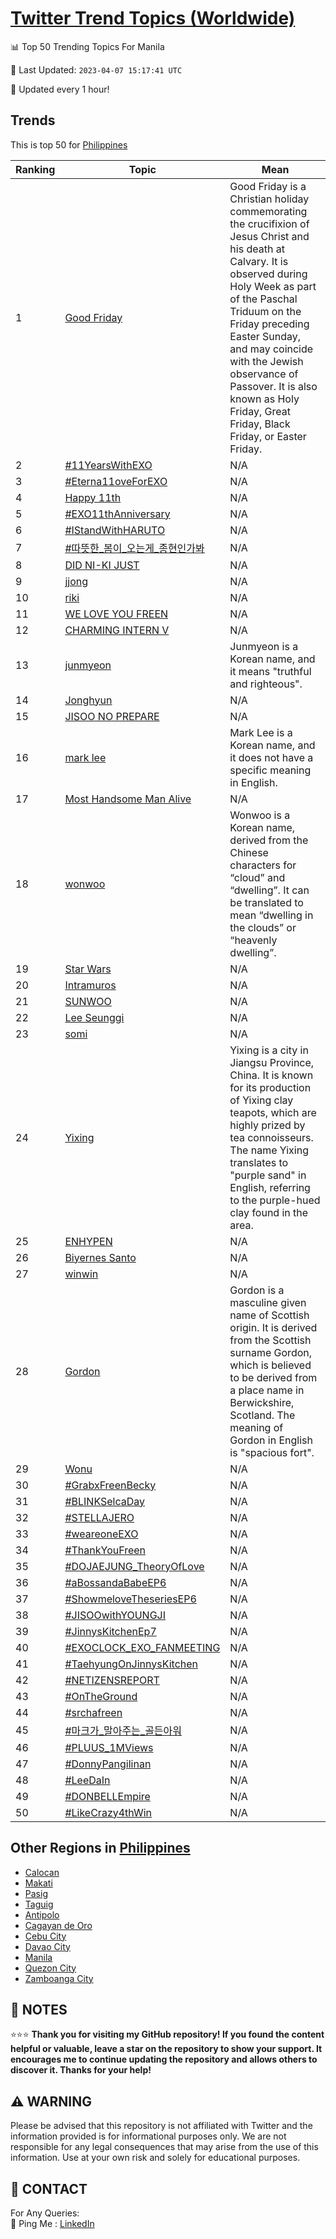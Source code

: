 [Twitter Trend Topics (Worldwide)](https://github.com/ErcinDedeoglu/Twitter-Trend-Topics)
==========


📊 Top 50 Trending Topics For Manila

📆 Last Updated: `2023-04-07 15:17:41 UTC`

🔧 Updated every 1 hour!


## Trends

This is top 50 for [Philippines](</Philippines>)

| Ranking | Topic | Mean |
| ------- | ------------ | ------------ |
| 1 | [Good Friday](http://twitter.com/search?q=Good+Friday) | Good Friday is a Christian holiday commemorating the crucifixion of Jesus Christ and his death at Calvary. It is observed during Holy Week as part of the Paschal Triduum on the Friday preceding Easter Sunday, and may coincide with the Jewish observance of Passover. It is also known as Holy Friday, Great Friday, Black Friday, or Easter Friday. |
| 2 | [#11YearsWithEXO](http://twitter.com/search?q=%2311YearsWithEXO) | N/A |
| 3 | [#Eterna11oveForEXO](http://twitter.com/search?q=%23Eterna11oveForEXO) | N/A |
| 4 | [Happy 11th](http://twitter.com/search?q=Happy+11th) | N/A |
| 5 | [#EXO11thAnniversary](http://twitter.com/search?q=%23EXO11thAnniversary) | N/A |
| 6 | [#IStandWithHARUTO](http://twitter.com/search?q=%23IStandWithHARUTO) | N/A |
| 7 | [#따뜻한_봄이_오는게_종현인가봐](http://twitter.com/search?q=%23%eb%94%b0%eb%9c%bb%ed%95%9c_%eb%b4%84%ec%9d%b4_%ec%98%a4%eb%8a%94%ea%b2%8c_%ec%a2%85%ed%98%84%ec%9d%b8%ea%b0%80%eb%b4%90) | N/A |
| 8 | [DID NI-KI JUST](http://twitter.com/search?q=DID+NI-KI+JUST) | N/A |
| 9 | [jjong](http://twitter.com/search?q=jjong) | N/A |
| 10 | [riki](http://twitter.com/search?q=riki) | N/A |
| 11 | [WE LOVE YOU FREEN](http://twitter.com/search?q=WE+LOVE+YOU+FREEN) | N/A |
| 12 | [CHARMING INTERN V](http://twitter.com/search?q=CHARMING+INTERN+V) | N/A |
| 13 | [junmyeon](http://twitter.com/search?q=junmyeon) | Junmyeon is a Korean name, and it means "truthful and righteous". |
| 14 | [Jonghyun](http://twitter.com/search?q=Jonghyun) | N/A |
| 15 | [JISOO NO PREPARE](http://twitter.com/search?q=JISOO+NO+PREPARE) | N/A |
| 16 | [mark lee](http://twitter.com/search?q=mark+lee) | Mark Lee is a Korean name, and it does not have a specific meaning in English. |
| 17 | [Most Handsome Man Alive](http://twitter.com/search?q=Most+Handsome+Man+Alive) | N/A |
| 18 | [wonwoo](http://twitter.com/search?q=wonwoo) | Wonwoo is a Korean name, derived from the Chinese characters for “cloud” and “dwelling”. It can be translated to mean “dwelling in the clouds” or “heavenly dwelling”. |
| 19 | [Star Wars](http://twitter.com/search?q=Star+Wars) | N/A |
| 20 | [Intramuros](http://twitter.com/search?q=Intramuros) | N/A |
| 21 | [SUNWOO](http://twitter.com/search?q=SUNWOO) | N/A |
| 22 | [Lee Seunggi](http://twitter.com/search?q=Lee+Seunggi) | N/A |
| 23 | [somi](http://twitter.com/search?q=somi) | N/A |
| 24 | [Yixing](http://twitter.com/search?q=Yixing) | Yixing is a city in Jiangsu Province, China. It is known for its production of Yixing clay teapots, which are highly prized by tea connoisseurs. The name Yixing translates to "purple sand" in English, referring to the purple-hued clay found in the area. |
| 25 | [ENHYPEN](http://twitter.com/search?q=ENHYPEN) | N/A |
| 26 | [Biyernes Santo](http://twitter.com/search?q=Biyernes+Santo) | N/A |
| 27 | [winwin](http://twitter.com/search?q=winwin) | N/A |
| 28 | [Gordon](http://twitter.com/search?q=Gordon) | Gordon is a masculine given name of Scottish origin. It is derived from the Scottish surname Gordon, which is believed to be derived from a place name in Berwickshire, Scotland. The meaning of Gordon in English is "spacious fort". |
| 29 | [Wonu](http://twitter.com/search?q=Wonu) | N/A |
| 30 | [#GrabxFreenBecky](http://twitter.com/search?q=%23GrabxFreenBecky) | N/A |
| 31 | [#BLINKSelcaDay](http://twitter.com/search?q=%23BLINKSelcaDay) | N/A |
| 32 | [#STELLAJERO](http://twitter.com/search?q=%23STELLAJERO) | N/A |
| 33 | [#weareoneEXO](http://twitter.com/search?q=%23weareoneEXO) | N/A |
| 34 | [#ThankYouFreen](http://twitter.com/search?q=%23ThankYouFreen) | N/A |
| 35 | [#DOJAEJUNG_TheoryOfLove](http://twitter.com/search?q=%23DOJAEJUNG_TheoryOfLove) | N/A |
| 36 | [#aBossandaBabeEP6](http://twitter.com/search?q=%23aBossandaBabeEP6) | N/A |
| 37 | [#ShowmeloveTheseriesEP6](http://twitter.com/search?q=%23ShowmeloveTheseriesEP6) | N/A |
| 38 | [#JISOOwithYOUNGJI](http://twitter.com/search?q=%23JISOOwithYOUNGJI) | N/A |
| 39 | [#JinnysKitchenEp7](http://twitter.com/search?q=%23JinnysKitchenEp7) | N/A |
| 40 | [#EXOCLOCK_EXO_FANMEETING](http://twitter.com/search?q=%23EXOCLOCK_EXO_FANMEETING) | N/A |
| 41 | [#TaehyungOnJinnysKitchen](http://twitter.com/search?q=%23TaehyungOnJinnysKitchen) | N/A |
| 42 | [#NETIZENSREPORT](http://twitter.com/search?q=%23NETIZENSREPORT) | N/A |
| 43 | [#OnTheGround](http://twitter.com/search?q=%23OnTheGround) | N/A |
| 44 | [#srchafreen](http://twitter.com/search?q=%23srchafreen) | N/A |
| 45 | [#마크가_말아주는_골든아워](http://twitter.com/search?q=%23%eb%a7%88%ed%81%ac%ea%b0%80_%eb%a7%90%ec%95%84%ec%a3%bc%eb%8a%94_%ea%b3%a8%eb%93%a0%ec%95%84%ec%9b%8c) | N/A |
| 46 | [#PLUUS_1MViews](http://twitter.com/search?q=%23PLUUS_1MViews) | N/A |
| 47 | [#DonnyPangilinan](http://twitter.com/search?q=%23DonnyPangilinan) | N/A |
| 48 | [#LeeDaIn](http://twitter.com/search?q=%23LeeDaIn) | N/A |
| 49 | [#DONBELLEmpire](http://twitter.com/search?q=%23DONBELLEmpire) | N/A |
| 50 | [#LikeCrazy4thWin](http://twitter.com/search?q=%23LikeCrazy4thWin) | N/A |



## Other Regions in [Philippines](</Philippines>)

* [Calocan](</Philippines/Calocan.md>)
* [Makati](</Philippines/Makati.md>)
* [Pasig](</Philippines/Pasig.md>)
* [Taguig](</Philippines/Taguig.md>)
* [Antipolo](</Philippines/Antipolo.md>)
* [Cagayan de Oro](</Philippines/Cagayan de Oro.md>)
* [Cebu City](</Philippines/Cebu City.md>)
* [Davao City](</Philippines/Davao City.md>)
* [Manila](</Philippines/Manila.md>)
* [Quezon City](</Philippines/Quezon City.md>)
* [Zamboanga City](</Philippines/Zamboanga City.md>)



## 📝 NOTES

⭐⭐⭐ **Thank you for visiting my GitHub repository! If you found the content helpful or valuable, leave a star on the repository to show your support. It encourages me to continue updating the repository and allows others to discover it. Thanks for your help!**


## ⚠️ WARNING

Please be advised that this repository is not affiliated with Twitter and the information provided is for informational purposes only. We are not responsible for any legal consequences that may arise from the use of this information. Use at your own risk and solely for educational purposes.


## 📨 CONTACT

 For Any Queries:  
            🏓 Ping Me : [LinkedIn](https://www.linkedin.com/in/ercindedeoglu/)
